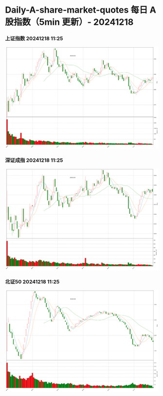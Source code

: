 
# Daily-A-share-market-quotes 每日 A 股指数（5min 更新）- 20241218

### 上证指数 20241218 11:25
![](./fig/2024/12/20241218-sh000001.png)

### 深证成指 20241218 11:25
![](./fig/2024/12/20241218-sz399001.png)

### 北证50 20241218 11:25
![](./fig/2024/12/20241218-bj899050.png)
